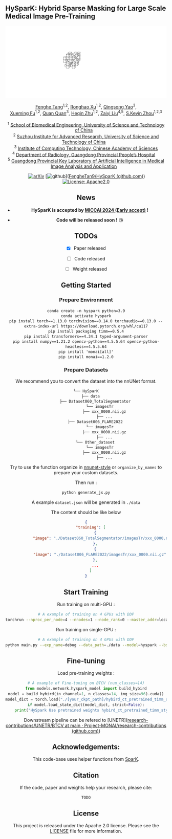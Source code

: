 

## HySparK: Hybrid Sparse Masking for Large Scale Medical Image Pre-Training

<p align="center" width="100%">
<!---->
</p> 

![HySparK](.\imgs\HySparK.gif)


<div align="center">
    <span class="author-block">
    <a href="https://scholar.google.com/citations?user=x1pODsMAAAAJ&hl=en" target="_blank">Fenghe Tang</a><sup>1,2</sup>,</span>
    <span class="author-block">
    <a href="https://scholar.google.com/citations?user=TxjqAY0AAAAJ&hl=en" target="_blank">Ronghao Xu</a><sup>1,2</sup>,</span>
    <span class="author-block">
    <a href="https://scholar.google.com/citations?user=CMiRzlAAAAAJ&hl=en" target="_blank">Qingsong Yao</a><sup>3</sup>,</span>
    <br>
    <span class="author-block">
    <a href="https://scholar.google.com/citations?user=az4zv18AAAAJ&hl=en" target="_blank">Xueming Fu</a><sup>1,2</sup>,</span>
    <span class="author-block">
    <a href="https://scholar.google.com/citations?user=mlTXS0YAAAAJ&hl=en" target="_blank">Quan Quan</a><sup>3</sup>,</span>
    <span class="author-block">
    <a href="https://scholar.google.com/citations?user=YkfSFekAAAAJ&hl=en" target="_blank">Heqin Zhu</a><sup>1,2</sup>,</span>
    <span class="author-block">
    <a href="https://scholar.google.com/citations?user=OkrZX0AAAAAJ&hl=en" target="_blank">Zaiyi Liu</a><sup>4,5</sup>,</span>
    <span class="author-block">
    <a href="https://scholar.google.com/citations?user=8eNm2GMAAAAJ&hl=en" target="_blank">S.Kevin Zhou</a><sup>1,2,3</sup>
    </span>
</div>
<br>

<div align="center">
    <sup>1</sup>
    <a href='https://en.ustc.edu.cn/' target='_blank'>School of Biomedical Engineering, University of Science and Technology of China</a>&emsp;
    <br>
    <sup>2</sup> <a href='http://english.ict.cas.cn/' target='_blank'>Suzhou Institute for Advanced Research, University of Science and Technology of China</a>&emsp;
    <br>
    <sup>3</sup> <a href='http://english.ict.cas.cn/' target='_blank'>Institute of Computing Technology, Chinese Academy of Sciences</a>
    <br>
    <sup>4</sup>
    <a href='https://english.ucas.ac.cn/' target='_blank'>Department of Radiology, Guangdong Provincial People’s Hospital</a>&emsp;
    </br>
    <sup>5</sup>
    <a href='https://english.ucas.ac.cn/' target='_blank'>Guangdong Provincial Key Laboratory of Artificial Intelligence in Medical Image Analysis and Application</a>&emsp;
    </br>


​                                                                                 [![arXiv](https://img.shields.io/badge/arxiv-2311.10121-b31b1b)](https://arxiv.org/pdf/2311.10121.pdf)   [![github](https://img.shields.io/badge/github-HySparK-black)]([FengheTan9/HySparK (github.com)](https://github.com/FengheTan9/HySparK))    <a href="#LICENSE--citation"><img alt="License: Apache2.0" src="https://img.shields.io/badge/LICENSE-Apache%202.0-blue.svg"/></a>



## News

- **HySparK is accepted by <u>MICCAI 2024 (Early accept)</u> !**

- **Code will be released soon !** 😘



## TODOs

- [x] Paper released
- [ ] Code released
- [ ] Weight released



## Getting Started



### Prepare Environment

```
conda create -n hyspark python=3.9
conda activate hyspark
pip install torch==1.13.0 torchvision==0.14.0 torchaudio==0.13.0 --extra-index-url https://download.pytorch.org/whl/cu117
pip install packaging timm==0.5.4
pip install transformers==4.34.1 typed-argument-parser
pip install numpy==1.21.2 opencv-python==4.5.5.64 opencv-python-headless==4.5.5.64
pip install 'monai[all]'
pip install monai==1.2.0
```



### Prepare Datasets

We recommend you to convert the dataset into the nnUNet format.

```
└── HySparK
    ├── data
        ├── Dataset060_TotalSegmentator
            └── imagesTr
                ├── xxx_0000.nii.gz
                ├── ...
        ├── Dataset006_FLARE2022
            └── imagesTr
                ├── xxx_0000.nii.gz
                ├── ...
        └── Other_dataset
            └── imagesTr
                ├── xxx_0000.nii.gz
                ├── ...
```

Try to use the function organize in  [nnunet-style](https://github.com/MIC-DKFZ/nnUNet/blob/master/documentation/dataset_format.md) or ```organize_by_names``` to prepare your custom datasets.

Then run :

```python
python generate_js.py
```

A example ```dataset.json``` will be generated in ```./data```

The content should be like below

```json
{
	"training": [
        {
    		"image": "./Dataset060_TotalSegmentator/imagesTr/xxx_0000.nii.gz"
        },
        {
            "image": "./Dataset006_FLARE2022/imagesTr/xxx_0000.nii.gz"
        },
        ...
    ]
}

```



## Start Training

Run training on multi-GPU :

```sh
# A example of training on 4 GPUs with DDP
torchrun --nproc_per_node=4 --nnodes=1 --node_rank=0 --master_addr=localhost --master_port=12351 main.py --exp_name=debug --data_path=./data  --model=hyspark --bs=12  --exp_dir=debug_hyspark_ddp_4
```

Run training on single-GPU :

```sh
# A example of training on 4 GPUs with DDP
python main.py --exp_name=debug --data_path=./data --model=hyspark --bs=4 --exp_dir=debug_hyspark
```



## Fine-tuning

Load pre-training weights :

```python
# A example of Fine-tuning on BTCV (num_classes=14)
from models.network.hyspark_model import build_hybird
model = build_hybird(in_channel=1, n_classes=14, img_size=96).cuda()
model_dict = torch.load("./[your_ckpt_path]/hybird_ct_pretrained_timm_style_mask75.pth")        
if model.load_state_dict(model_dict, strict=False):
    print("HySpark Use pretrained weights hybird_ct_pretrained_timm_style_mask75.pth successfully !")
```

Downstream pipeline can be refered to [UNETR]([research-contributions/UNETR/BTCV at main · Project-MONAI/research-contributions (github.com)](https://github.com/Project-MONAI/research-contributions/tree/main/UNETR/BTCV))



## Acknowledgements:

This code-base uses helper functions from [SparK](https://github.com/keyu-tian/SparK).



## Citation

If the code, paper and weights help your research, please cite:

```
TODO
```



## License

This project is released under the Apache 2.0 license. Please see the [LICENSE](LICENSE) file for more information.